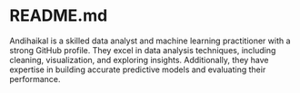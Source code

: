 # README.md
Andihaikal is a skilled data analyst and machine learning practitioner with a strong GitHub profile. They excel in data analysis techniques, including cleaning, visualization, and exploring insights. Additionally, they have expertise in building accurate predictive models and evaluating their performance. 
